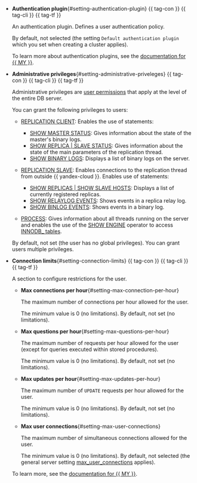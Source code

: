 - **Authentication plugin**{#setting-authentication-plugin} {{ tag-con }} {{ tag-cli }} {{ tag-tf }}

  An authentication plugin. Defines a user authentication policy.

  By default, not selected (the setting `Default authentication plugin` which you set when creating a cluster applies).

  To learn more about authentication plugins, see the [documentation for {{ MY }}](https://dev.mysql.com/doc/refman/8.0/en/pluggable-authentication.html).

- **Administrative privileges**{#setting-administrative-priveleges} {{ tag-con }} {{ tag-cli }} {{ tag-tf }}

  Administrative privileges are [user permissions](../../managed-mysql/concepts/user-rights.md) that apply at the level of the entire DB server.

  You can grant the following privileges to users:

  - [REPLICATION CLIENT](https://dev.mysql.com/doc/refman/8.0/en/privileges-provided.html#priv_replication-client): Enables the use of statements:
    - [SHOW MASTER STATUS](https://dev.mysql.com/doc/refman/8.0/en/show-master-status.html): Gives information about the state of the master's binary logs.
    - [SHOW REPLICA | SLAVE STATUS](https://dev.mysql.com/doc/refman/8.0/en/show-replica-status.html): Gives information about the state of the main parameters of the replication thread.
    - [SHOW BINARY LOGS](https://dev.mysql.com/doc/refman/8.0/en/show-binary-logs.html): Displays a list of binary logs on the server.

  - [REPLICATION SLAVE](https://dev.mysql.com/doc/refman/8.0/en/privileges-provided.html#priv_replication-slave): Enables connections to the replication thread from outside {{ yandex-cloud }}. Enables use of statements:
    - [SHOW REPLICAS | SHOW SLAVE HOSTS](https://dev.mysql.com/doc/refman/8.0/en/show-replicas.html): Displays a list of currently registered replicas.
    - [SHOW RELAYLOG EVENTS](https://dev.mysql.com/doc/refman/8.0/en/show-relaylog-events.html): Shows events in a replica relay log.
    - [SHOW BINLOG EVENTS](https://dev.mysql.com/doc/refman/8.0/en/show-binlog-events.html): Shows events in a binary log.

  - [PROCESS](https://dev.mysql.com/doc/refman/8.0/en/privileges-provided.html#priv_process): Gives information about all threads running on the server and enables the use of the [SHOW ENGINE](https://dev.mysql.com/doc/refman/8.0/en/show-engine.html) operator to access [INNODB_ tables](https://dev.mysql.com/doc/refman/8.0/en/innodb-information-schema-system-tables.html).

  By default, not set (the user has no global privileges). You can grant users multiple privileges.

- **Connection limits**{#setting-connection-limits} {{ tag-con }} {{ tag-cli }} {{ tag-tf }}

  A section to configure restrictions for the user.

  - **Max connections per hour**{#setting-max-connection-per-hour}

    The maximum number of connections per hour allowed for the user.

    The minimum value is 0 (no limitations).
    By default, not set (no limitations).

  - **Max questions per hour**{#setting-max-questions-per-hour}

    The maximum number of requests per hour allowed for the user (except for queries executed within stored procedures).

    The minimum value is 0 (no limitations).
    By default, not set (no limitations).

  - **Max updates per hour**{#setting-max-updates-per-hour}

    The maximum number of `UPDATE` requests per hour allowed for the user.

    The minimum value is 0 (no limitations).
    By default, not set (no limitations).

  - **Max user connections**{#setting-max-user-connections}

    The maximum number of simultaneous connections allowed for the user.

    The minimum value is 0 (no limitations).
    By default, not selected (the general server setting [max_user_connections](https://dev.mysql.com/doc/refman/8.0/en/server-system-variables.html#sysvar_max_user_connections) applies).

  To learn more, see the [documentation for {{ MY }}](https://dev.mysql.com/doc/refman/8.0/en/user-resources.html).

